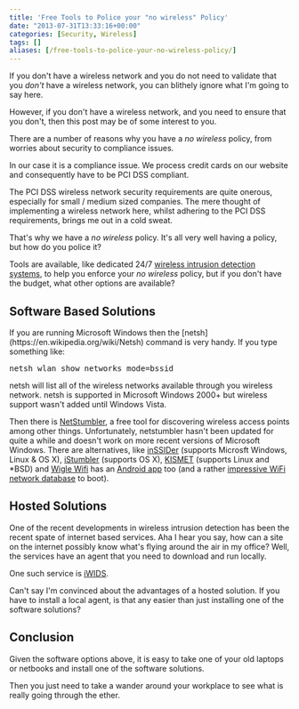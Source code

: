 ```yaml
---
title: 'Free Tools to Police your "no wireless" Policy'
date: "2013-07-31T13:33:16+00:00"
categories: [Security, Wireless]
tags: []
aliases: [/free-tools-to-police-your-no-wireless-policy/]
---
```


If you don't have a wireless network and you do not need to validate that you <em>don't</em> have a wireless network, you can blithely ignore what I'm going to say here.

However, if you don't have a wireless network, and you need to ensure that you don't, then this post may be of some interest to you.

There are a number of reasons why you have a <em>no wireless</em> policy, from worries about security to compliance issues.

In our case it is a compliance issue. We process credit cards on our website and consequently have to be PCI DSS compliant.

The PCI DSS wireless network security requirements are quite onerous, especially for small / medium sized companies. The mere thought of implementing a wireless network here, whilst adhering to the PCI DSS requirements, brings me out in a cold sweat.

That's why we have a <em>no wireless</em> policy. It's all very well having a policy, but how do you police it?

Tools are available, like dedicated 24/7 [wireless intrusion detection systems](https://en.wikipedia.org/wiki/Wireless_intrusion_prevention_system), to help you enforce your <em>no wireless</em> policy, but if you don't have the budget, what other options are available?
<h2>Software Based Solutions</h2>
If you are running Microsoft Windows then the [netsh](https://en.wikipedia.org/wiki/Netsh) command is very handy. If you type something like:
<pre>netsh wlan show networks mode=bssid</pre>
netsh will list all of the wireless networks available through you wireless network. netsh is supported in Microsoft Windows 2000+ but wireless support wasn't added until Windows Vista.

Then there is [NetStumbler](http://www.netstumbler.com/), a free tool for discovering wireless access points among other things. Unfortunately, netstumbler hasn't been updated for quite a while and doesn't work on more recent versions of Microsoft Windows. There are alternatives, like [inSSIDer](http://www.metageek.net/products/inssider/) (supports Microsft Windows, Linux &amp; OS X), [iStumbler](http://www.istumbler.net/) (supports OS X), [KISMET](http://www.kismetwireless.net/) (supports Linux and *BSD) and [Wigle Wifi](http://wigle.net/) has an [Android app](https://play.google.com/store/apps/details?id=net.wigle.wigleandroid) too (and a rather [impressive WiFi network database](http://wigle.net/gps/gps/Map/onlinemap2/) to boot).
<h2>Hosted Solutions</h2>
One of the recent developments in wireless intrusion detection has been the recent spate of internet based services. Aha I hear you say, how can a site on the internet possibly know what's flying around the air in my office? Well, the services have an agent that you need to download and run locally.

One such service is [iWIDS](http://www.wlanbook.com/iwids/).

Can't say I'm convinced about the advantages of a hosted solution. If you have to install a local agent, is that any easier than just installing one of the software solutions?
<h2>Conclusion</h2>
Given the software options above, it is easy to take one of your old laptops or netbooks and install one of the software solutions.

Then you just need to take a wander around your workplace to see what is really going through the ether.
